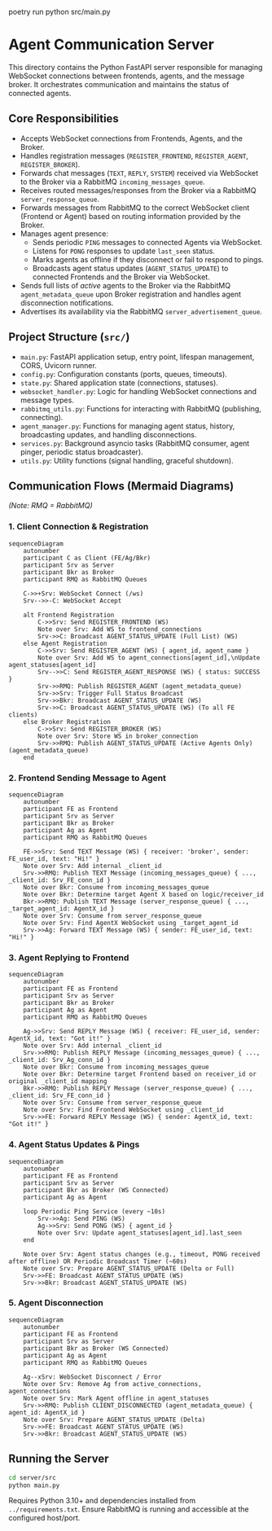 poetry run python src/main.py

# Agent Communication Server

This directory contains the Python FastAPI server responsible for managing WebSocket connections between frontends, agents, and the message broker. It orchestrates communication and maintains the status of connected agents.

## Core Responsibilities

*   Accepts WebSocket connections from Frontends, Agents, and the Broker.
*   Handles registration messages (`REGISTER_FRONTEND`, `REGISTER_AGENT`, `REGISTER_BROKER`).
*   Forwards chat messages (`TEXT`, `REPLY`, `SYSTEM`) received via WebSocket to the Broker via a RabbitMQ `incoming_messages_queue`.
*   Receives routed messages/responses from the Broker via a RabbitMQ `server_response_queue`.
*   Forwards messages from RabbitMQ to the correct WebSocket client (Frontend or Agent) based on routing information provided by the Broker.
*   Manages agent presence:
    *   Sends periodic `PING` messages to connected Agents via WebSocket.
    *   Listens for `PONG` responses to update `last_seen` status.
    *   Marks agents as offline if they disconnect or fail to respond to pings.
    *   Broadcasts agent status updates (`AGENT_STATUS_UPDATE`) to connected Frontends and the Broker via WebSocket.
*   Sends full lists of *active* agents to the Broker via the RabbitMQ `agent_metadata_queue` upon Broker registration and handles agent disconnection notifications.
*   Advertises its availability via the RabbitMQ `server_advertisement_queue`.

## Project Structure (`src/`)

*   `main.py`: FastAPI application setup, entry point, lifespan management, CORS, Uvicorn runner.
*   `config.py`: Configuration constants (ports, queues, timeouts).
*   `state.py`: Shared application state (connections, statuses).
*   `websocket_handler.py`: Logic for handling WebSocket connections and message types.
*   `rabbitmq_utils.py`: Functions for interacting with RabbitMQ (publishing, connecting).
*   `agent_manager.py`: Functions for managing agent status, history, broadcasting updates, and handling disconnections.
*   `services.py`: Background asyncio tasks (RabbitMQ consumer, agent pinger, periodic status broadcaster).
*   `utils.py`: Utility functions (signal handling, graceful shutdown).

## Communication Flows (Mermaid Diagrams)

*(Note: RMQ = RabbitMQ)*

### 1. Client Connection & Registration

```mermaid
sequenceDiagram
    autonumber
    participant C as Client (FE/Ag/Bkr)
    participant Srv as Server
    participant Bkr as Broker
    participant RMQ as RabbitMQ Queues

    C->>+Srv: WebSocket Connect (/ws)
    Srv-->>-C: WebSocket Accept

    alt Frontend Registration
        C->>Srv: Send REGISTER_FRONTEND (WS)
        Note over Srv: Add WS to frontend_connections
        Srv->>C: Broadcast AGENT_STATUS_UPDATE (Full List) (WS)
    else Agent Registration
        C->>Srv: Send REGISTER_AGENT (WS) { agent_id, agent_name }
        Note over Srv: Add WS to agent_connections[agent_id],\nUpdate agent_statuses[agent_id]
        Srv-->>C: Send REGISTER_AGENT_RESPONSE (WS) { status: SUCCESS }
        Srv->>RMQ: Publish REGISTER_AGENT (agent_metadata_queue)
        Srv->>Srv: Trigger Full Status Broadcast
        Srv->>Bkr: Broadcast AGENT_STATUS_UPDATE (WS)
        Srv->>C: Broadcast AGENT_STATUS_UPDATE (WS) (To all FE clients)
    else Broker Registration
        C->>Srv: Send REGISTER_BROKER (WS)
        Note over Srv: Store WS in broker_connection
        Srv->>RMQ: Publish AGENT_STATUS_UPDATE (Active Agents Only) (agent_metadata_queue)
    end

```

### 2. Frontend Sending Message to Agent

```mermaid
sequenceDiagram
    autonumber
    participant FE as Frontend
    participant Srv as Server
    participant Bkr as Broker
    participant Ag as Agent
    participant RMQ as RabbitMQ Queues

    FE->>Srv: Send TEXT Message (WS) { receiver: 'broker', sender: FE_user_id, text: "Hi!" }
    Note over Srv: Add internal _client_id
    Srv->>RMQ: Publish TEXT Message (incoming_messages_queue) { ..., _client_id: Srv_FE_conn_id }
    Note over Bkr: Consume from incoming_messages_queue
    Note over Bkr: Determine target Agent X based on logic/receiver_id
    Bkr->>RMQ: Publish TEXT Message (server_response_queue) { ..., _target_agent_id: AgentX_id }
    Note over Srv: Consume from server_response_queue
    Note over Srv: Find AgentX WebSocket using _target_agent_id
    Srv->>Ag: Forward TEXT Message (WS) { sender: FE_user_id, text: "Hi!" }
```

### 3. Agent Replying to Frontend

```mermaid
sequenceDiagram
    autonumber
    participant FE as Frontend
    participant Srv as Server
    participant Bkr as Broker
    participant Ag as Agent
    participant RMQ as RabbitMQ Queues

    Ag->>Srv: Send REPLY Message (WS) { receiver: FE_user_id, sender: AgentX_id, text: "Got it!" }
    Note over Srv: Add internal _client_id
    Srv->>RMQ: Publish REPLY Message (incoming_messages_queue) { ..., _client_id: Srv_Ag_conn_id }
    Note over Bkr: Consume from incoming_messages_queue
    Note over Bkr: Determine target Frontend based on receiver_id or original _client_id mapping
    Bkr->>RMQ: Publish REPLY Message (server_response_queue) { ..., _client_id: Srv_FE_conn_id }
    Note over Srv: Consume from server_response_queue
    Note over Srv: Find Frontend WebSocket using _client_id
    Srv->>FE: Forward REPLY Message (WS) { sender: AgentX_id, text: "Got it!" }
```

### 4. Agent Status Updates & Pings

```mermaid
sequenceDiagram
    autonumber
    participant FE as Frontend
    participant Srv as Server
    participant Bkr as Broker (WS Connected)
    participant Ag as Agent

    loop Periodic Ping Service (every ~10s)
        Srv->>Ag: Send PING (WS)
        Ag->>Srv: Send PONG (WS) { agent_id }
        Note over Srv: Update agent_statuses[agent_id].last_seen
    end

    Note over Srv: Agent status changes (e.g., timeout, PONG received after offline) OR Periodic Broadcast Timer (~60s)
    Note over Srv: Prepare AGENT_STATUS_UPDATE (Delta or Full)
    Srv->>FE: Broadcast AGENT_STATUS_UPDATE (WS)
    Srv->>Bkr: Broadcast AGENT_STATUS_UPDATE (WS)

```

### 5. Agent Disconnection

```mermaid
sequenceDiagram
    autonumber
    participant FE as Frontend
    participant Srv as Server
    participant Bkr as Broker (WS Connected)
    participant Ag as Agent
    participant RMQ as RabbitMQ Queues

    Ag--xSrv: WebSocket Disconnect / Error
    Note over Srv: Remove Ag from active_connections, agent_connections
    Note over Srv: Mark Agent offline in agent_statuses
    Srv->>RMQ: Publish CLIENT_DISCONNECTED (agent_metadata_queue) { agent_id: AgentX_id }
    Note over Srv: Prepare AGENT_STATUS_UPDATE (Delta)
    Srv->>FE: Broadcast AGENT_STATUS_UPDATE (WS)
    Srv->>Bkr: Broadcast AGENT_STATUS_UPDATE (WS)

```

## Running the Server

```bash
cd server/src
python main.py
```

Requires Python 3.10+ and dependencies installed from `../requirements.txt`. Ensure RabbitMQ is running and accessible at the configured host/port.